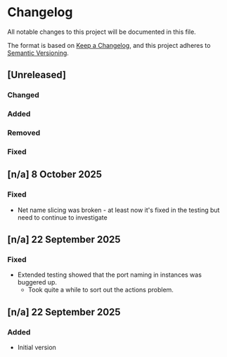 # Changelog
All notable changes to this project will be documented in this file.

The format is based on [Keep a Changelog](https://keepachangelog.com/en/1.0.0/),
and this project adheres to [Semantic Versioning](https://semver.org/spec/v2.0.0.html).

## [Unreleased]

### Changed

### Added

### Removed

### Fixed

## [n/a] 8 October 2025

### Fixed
- Net name slicing was broken - at least now it's fixed in the testing but need to continue to investigate

## [n/a] 22 September 2025

### Fixed
- Extended testing showed that the port naming in instances was buggered up.
  - Took quite a while to sort out the actions problem.

## [n/a] 22 September 2025

### Added
- Initial version





